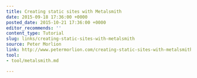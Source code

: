 ```yaml
---
title: Creating static sites with Metalsmith
date: 2015-09-18 17:36:00 +0000
posted_date: 2015-10-21 17:36:00 +0000
editor_recommends: ''
content_type: Tutorial
slug: links/creating-static-sites-with-metalsmith
source: Peter Morlion
link: http://www.petermorlion.com/creating-static-sites-with-metalsmith/
tool:
- tool/metalsmith.md

---
```

